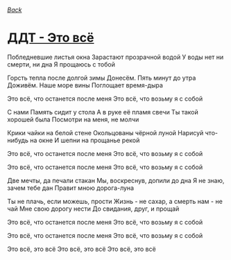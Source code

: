 ###### [Back](../Readme.md)
# [ДДТ - Это всё](tabs.md)

Побледневшие листья окна
Зарастают прозрачной водой
У воды нет ни смерти, ни дна
Я прощаюсь с тобой

Горсть тепла после долгой зимы
Донесём. Пять минут до утра
Доживём. Наше море вины
Поглощает время-дыра

Это всё, что останется после меня
Это всё, что возьму я с собой

С нами Память сидит у стола
А в руке её пламя свечи
Ты такой хорошей была
Посмотри на меня, не молчи

Крики чайки на белой стене
Окольцованы чёрной луной
Нарисуй что-нибудь на окне
И шепни на прощанье рекой

Это всё, что останется после меня
Это всё, что возьму я с собой

Это всё, что останется после меня
Это всё, что возьму я с собой

Две мечты, да печали стакан
Мы, воскреснув, допили до дна
Я не знаю, зачем тебе дан
Правит мною дорога-луна

Ты не плачь, если можешь, прости
Жизнь - не сахар, а смерть нам - не чай
Мне свою дорогу нести
До свидания, друг, и прощай

Это всё, что останется после меня
Это всё, что возьму я с собой

Это всё, что останется после меня
Это всё, что возьму я с coбой

Это всё, это всё
Это всё, это всё
Это всё, это всё
